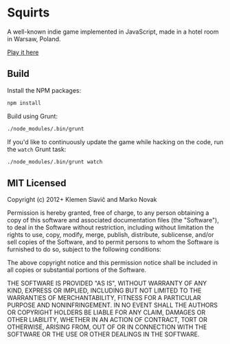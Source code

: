 # Squirts

A well-known indie game implemented in JavaScript, made in a hotel room in Warsaw, Poland.

[Play it here](http://is.gd/squirts)

## Build

Install the NPM packages:

```bash
npm install
```

Build using Grunt:

```bash
./node_modules/.bin/grunt
```

If you'd like to continuously update the game while hacking on the code, run the `watch` Grunt task:

```bash
./node_modules/.bin/grunt watch
```

## MIT Licensed

Copyright (c) 2012+ Klemen Slavič and Marko Novak

Permission is hereby granted, free of charge, to any person obtaining a copy of this software and associated documentation files (the "Software"), to deal in the Software without restriction, including without limitation the rights to use, copy, modify, merge, publish, distribute, sublicense, and/or sell copies of the Software, and to permit persons to whom the Software is furnished to do so, subject to the following conditions:

The above copyright notice and this permission notice shall be included in all copies or substantial portions of the Software.

THE SOFTWARE IS PROVIDED "AS IS", WITHOUT WARRANTY OF ANY KIND, EXPRESS OR IMPLIED, INCLUDING BUT NOT LIMITED TO THE WARRANTIES OF MERCHANTABILITY, FITNESS FOR A PARTICULAR PURPOSE AND NONINFRINGEMENT. IN NO EVENT SHALL THE AUTHORS OR COPYRIGHT HOLDERS BE LIABLE FOR ANY CLAIM, DAMAGES OR OTHER LIABILITY, WHETHER IN AN ACTION OF CONTRACT, TORT OR OTHERWISE, ARISING FROM, OUT OF OR IN CONNECTION WITH THE SOFTWARE OR THE USE OR OTHER DEALINGS IN THE SOFTWARE.
